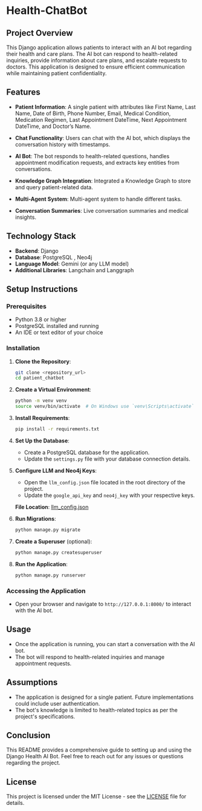 # Health-ChatBot

## Project Overview

This Django application allows patients to interact with an AI bot regarding their health and care plans. The AI bot can respond to health-related inquiries, provide information about care plans, and escalate requests to doctors. This application is designed to ensure efficient communication while maintaining patient confidentiality.

## Features

- **Patient Information**: A single patient with attributes like First Name, Last Name, Date of Birth, Phone Number, Email, Medical Condition, Medication Regimen, Last Appointment DateTime, Next Appointment DateTime, and Doctor’s Name.
  
- **Chat Functionality**: Users can chat with the AI bot, which displays the conversation history with timestamps.
  
- **AI Bot**: The bot responds to health-related questions, handles appointment modification requests, and extracts key entities from conversations.
  
- **Knowledge Graph Integration**: Integrated a Knowledge Graph to store and query patient-related data.
  
- **Multi-Agent System**: Multi-agent system to handle different tasks.
  
- **Conversation Summaries**: Live conversation summaries and medical insights.

## Technology Stack

- **Backend**: Django
- **Database**: PostgreSQL , Neo4j 
- **Language Model**: Gemini (or any LLM model)
- **Additional Libraries**: Langchain and Langgraph

## Setup Instructions

### Prerequisites

- Python 3.8 or higher
- PostgreSQL installed and running
- An IDE or text editor of your choice

### Installation

1. **Clone the Repository**:
   ```bash
   git clone <repository_url>
   cd patient_chatbot
   ```

2. **Create a Virtual Environment**:
   ```bash
   python -m venv venv
   source venv/bin/activate  # On Windows use `venv\Scripts\activate`
   ```

3. **Install Requirements**:
   ```bash
   pip install -r requirements.txt
   ```

4. **Set Up the Database**:
   - Create a PostgreSQL database for the application.
   - Update the `settings.py` file with your database connection details.

5. **Configure LLM and Neo4j Keys**:
   - Open the `llm_config.json` file located in the root directory of the project.
   - Update the `google_api_key` and `neo4j_key` with your respective keys. 

   **File Location**: [llm_config.json](./llm_config.json)

6. **Run Migrations**:
   ```bash
   python manage.py migrate
   ```

7. **Create a Superuser** (optional):
   ```bash
   python manage.py createsuperuser
   ```

8. **Run the Application**:
   ```bash
   python manage.py runserver
   ```

### Accessing the Application

- Open your browser and navigate to `http://127.0.0.1:8000/` to interact with the AI bot.

## Usage

- Once the application is running, you can start a conversation with the AI bot. 
- The bot will respond to health-related inquiries and manage appointment requests. 

## Assumptions

- The application is designed for a single patient. Future implementations could include user authentication.
- The bot's knowledge is limited to health-related topics as per the project's specifications.

## Conclusion

This README provides a comprehensive guide to setting up and using the Django Health AI Bot. Feel free to reach out for any issues or questions regarding the project.

## License

This project is licensed under the MIT License - see the [LICENSE](LICENSE) file for details.
